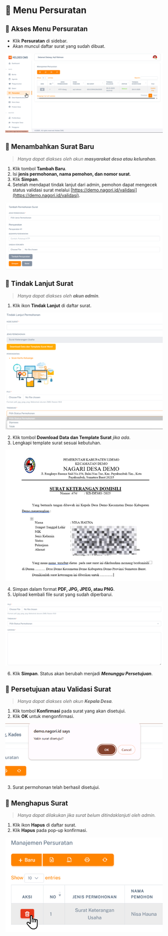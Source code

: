 # 📩 Menu Persuratan

## **📌 Akses Menu Persuratan**

- Klik **Persuratan** di sidebar.
- Akan muncul daftar surat yang sudah dibuat.

![Halaman Surat](</img/nagori/surat(1).png>)

## **📌 Menambahkan Surat Baru**

> _Hanya dapat diakses oleh akun **masyarakat desa atau kelurahan**._

1. Klik tombol **Tambah Baru**.
2. Isi **jenis permohonan, nama pemohon, dan nomor surat**.
3. Klik **Simpan**.
4. Setelah mendapat tindak lanjut dari admin, pemohon dapat mengecek status validasi surat melalui [https://demo.nagori.id/validasi](https://demo.nagori.id/validasi).

![Halaman Pengajuan Surat](</img/nagori/surat(3).png>)

## **📌 Tindak Lanjut Surat**

> _Hanya dapat diakses oleh **akun admin**._

1. Klik ikon **Tindak Lanjut** di daftar surat.

![Halaman Pengajuan Surat](</img/nagori/surat(6).png>)

2. Klik tombol **Download Data dan Template Surat** _jika ada_.
3. Lengkapi template surat sesuai kebutuhan.

![Halaman Pengajuan Surat](</img/nagori/surat(7).png>)

4. Simpan dalam format **PDF, JPG, JPEG, atau PNG**.
5. Upload kembali file surat yang sudah diperbarui.

![Halaman Pengajuan Surat](</img/nagori/surat(8).png>)

6. Klik **Simpan**. Status akan berubah menjadi **_Menunggu Persetujuan_**.

## **📌 Persetujuan atau Validasi Surat**

> _Hanya dapat diakses oleh akun **Kepala Desa**._

1. Klik tombol **Konfirmasi** pada surat yang akan disetujui.
2. Klik **OK** untuk mengonfirmasi.

![Halaman Pengajuan Surat](</img/nagori/surat(9).png>)

3. Surat permohonan telah berhasil disetujui.

## **📌 Menghapus Surat**

> _Hanya dapat dilakukan jika surat belum ditindaklanjuti oleh admin._

1. Klik ikon **Hapus** di daftar surat.
2. Klik **Hapus** pada pop-up konfirmasi.

![Halaman Pengajuan Surat](</img/nagori/surat(11).png>)
